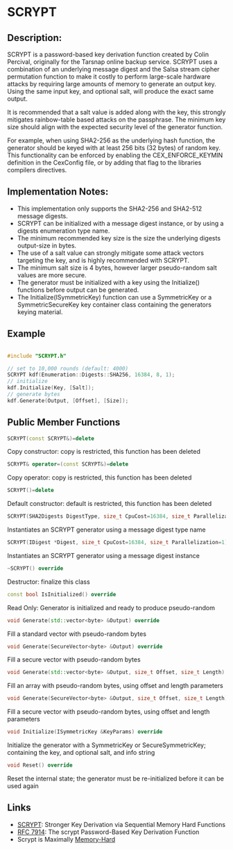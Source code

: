 # SCRYPT

## Description:
SCRYPT is a password-based key derivation function created by Colin Percival, originally for the Tarsnap online backup service. 
SCRYPT uses a combination of an underlying message digest and the Salsa stream cipher permutation function to make it costly to perform large-scale hardware attacks by requiring large amounts of memory to generate an output key. 
Using the same input key, and optional salt, will produce the exact same output. 

It is recommended that a salt value is added along with the key, this strongly mitigates rainbow-table based attacks on the passphrase. 
The minimum key size should align with the expected security level of the generator function. 

For example, when using SHA2-256 as the underlying hash function, the generator should be keyed with at least 256 bits (32 bytes) of random key. 
This functionality can be enforced by enabling the CEX_ENFORCE_KEYMIN definition in the CexConfig file, or by adding that flag to the libraries compilers directives.

## Implementation Notes: 
* This implementation only supports the SHA2-256 and SHA2-512 message digests. 
* SCRYPT can be initialized with a message digest instance, or by using a digests enumeration type name. 
* The minimum recommended key size is the size the underlying digests output-size in bytes. 
* The use of a salt value can strongly mitigate some attack vectors targeting the key, and is highly recommended with SCRYPT. 
* The minimum salt size is 4 bytes, however larger pseudo-random salt values are more secure. 
* The generator must be initialized with a key using the Initialize() functions before output can be generated. 
* The Initialize(ISymmetricKey) function can use a SymmetricKey or a SymmetricSecureKey key container class containing the generators keying material. 

## Example
```cpp

#include "SCRYPT.h"

// set to 10,000 rounds (default: 4000)
SCRYPT kdf(Enumeration::Digests::SHA256, 16384, 8, 1);
// initialize
kdf.Initialize(Key, [Salt]);
// generate bytes
kdf.Generate(Output, [Offset], [Size]);
```
       
## Public Member Functions

```cpp 
SCRYPT(const SCRYPT&)=delete 
```
Copy constructor: copy is restricted, this function has been deleted

```cpp 
SCRYPT& operator=(const SCRYPT&)=delete 
```
Copy operator: copy is restricted, this function has been deleted

```cpp 
SCRYPT()=delete 
```
Default constructor: default is restricted, this function has been deleted

```cpp 
SCRYPT(SHA2Digests DigestType, size_t CpuCost=16384, size_t Parallelization=1)
```
Instantiates an SCRYPT generator using a message digest type name

```cpp 
SCRYPT(IDigest *Digest, size_t CpuCost=16384, size_t Parallelization=1)
```
Instantiates an SCRYPT generator using a message digest instance
 
 ```cpp 
~SCRYPT() override
 ```
Destructor: finalize this class

```cpp 
const bool IsInitialized() override
```
Read Only: Generator is initialized and ready to produce pseudo-random

```cpp
void Generate(std::vector<byte> &Output) override
```
Fill a standard vector with pseudo-random bytes
 
```cpp 
void Generate(SecureVector<byte> &Output) override
```
Fill a secure vector with pseudo-random bytes
 
```cpp 
void Generate(std::vector<byte> &Output, size_t Offset, size_t Length) override
```
Fill an array with pseudo-random bytes, using offset and length parameters

```cpp 
void Generate(SecureVector<byte> &Output, size_t Offset, size_t Length) override
```
Fill a secure vector with pseudo-random bytes, using offset and length parameters

```cpp 
void Initialize(ISymmetricKey &KeyParams) override
```
Initialize the generator with a SymmetricKey or SecureSymmetricKey; containing the key, and optional salt, and info string

```cpp 
void Reset() override
```
Reset the internal state; the generator must be re-initialized before it can be used again   

## Links

* [SCRYPT](https://www.tarsnap.com/scrypt/scrypt.pdf): Stronger Key Derivation via Sequential Memory Hard Functions
* [RFC 7914](https://tools.ietf.org/html/rfc7914): The scrypt Password-Based Key Derivation Function
* Scrypt is Maximally [Memory-Hard](http://eprint.iacr.org/2016/989.pdf)
   
